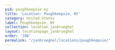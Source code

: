 ```yaml
---
pid: poughkeepsie-ny
title: 'Location: Poughkeepsie, NY'
category: United States
label: Poughkeepsie, NY
collection: location_janbrueghel
layout: locationpage_janbrueghel
order: '108'
permalink: "/janbrueghel/locations/poughkeepsie/"
---
```

